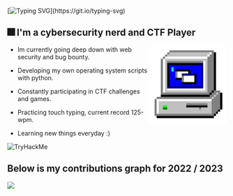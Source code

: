 
[![Typing SVG](https://readme-typing-svg.herokuapp.com?font=Kanit&size=27&duration=3000&pause=600&color=DF93F7FF&background=FFFFFF00&width=435&lines=What's+up+!+My+name+is+0x157.;I+hope+you+enjoy+your+stay+here.)](https://git.io/typing-svg)

## 🎆 I'm a cybersecurity nerd and CTF Player
<p1>

  <img height="180" width="180" align="right" src="https://github.com/0x157/0x157/blob/main/computer.gif" > 
  
</p1>
   
* Im currently going deep down with web security and bug bounty.

* Developing my own operating system scripts with python.

* Constantly participating in CTF challenges and games.

* Practicing touch typing, current record 125-wpm.

* Learning new things everyday :)

<img src="https://tryhackme-badges.s3.amazonaws.com/0x157.png" alt="TryHackMe">


## Below is my contributions graph for 2022 / 2023

<img src = https://github.com/0x157/0x157/blob/output/contrib-snek-yami.svg >

